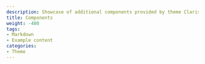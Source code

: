 ```yaml
---
description: Showcase of additional components provided by theme Claris
title: Components
weight: -400
tags:
- Markdown
- Example content
categories:
- Theme
---
```

